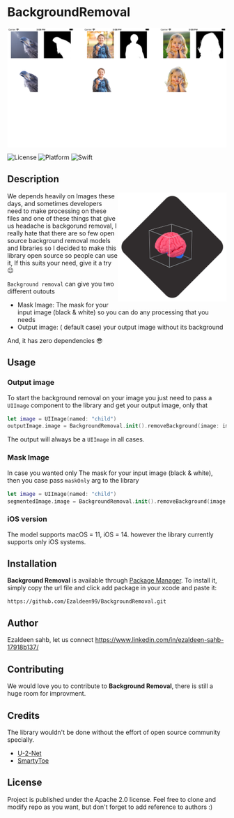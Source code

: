 # BackgroundRemoval

<img src="https://github.com/Ezaldeen99/BackgroundRemoval/blob/main/ScreenShots/results.jpg" alt="Removal results" align="center" />

![License](https://img.shields.io/static/v1?style=for-the-badge&message=Apache&color=D22128&logo=Apache&logoColor=FFFFFF&label=)
![Platform](https://img.shields.io/static/v1?style=for-the-badge&message=iOS&color=000000&logo=iOS&logoColor=FFFFFF&label=)
![Swift](https://img.shields.io/static/v1?style=for-the-badge&message=Swift&color=F05138&logo=Swift&logoColor=FFFFFF&label=)

## Description

<img src="https://github.com/Ezaldeen99/BackgroundRemoval/blob/main/ScreenShots/logo.jpg" alt="Removal Icon" align="right" width="250" height="250" />

We depends heavily on Images these days, and sometimes developers need to make processing on these files and one of these things that give us headache is backgorund removal, I really hate that there are so few open source background removal models and libraries so I decided to make this library open source so people can use it, If this suits your need, give it a try 😉

`Background removal` can give you two different outouts

- Mask Image: The mask for your input image (black & white) so you can do any processing that you needs
- Output image: ( default case) your output image without its background 

And, it has zero dependencies 😎

## Usage

### Output image

To start the background removal on your image you just need to pass a `UIImage` component to the library and get your output image, only that 

```swift
let image = UIImage(named: "child")
outputImage.image = BackgroundRemoval.init().removeBackground(image: image!)
```

The output will always be a `UIImage` in all cases.

### Mask Image

In case you wanted only The mask for your input image (black & white), then you case pass `maskOnly` arg to the library

```swift
let image = UIImage(named: "child")
segmentedImage.image = BackgroundRemoval.init().removeBackground(image: image!, maskOnly: true)
```

### iOS version

The model supports macOS = 11, iOS = 14. however the library currently supports only iOS systems.



## Installation

**Background Removal** is available through [Package Manager](https://www.swift.org/package-manager/). To install
it, simply copy the url file and click add package in your xcode and paste it:

```
https://github.com/Ezaldeen99/BackgroundRemoval.git
```

## Author

Ezaldeen sahb, let us connect https://www.linkedin.com/in/ezaldeen-sahb-17918b137/


## Contributing

We would love you to contribute to **Background Removal**, there is still a huge room for improvment.


## Credits
The library wouldn't be done without the effort of open source community specially.
- [U-2-Net](https://github.com/xuebinqin/U-2-Net)
- [SmartyToe](https://github.com/SmartyToe/Image-segmentation)



## License
Project is published under the Apache 2.0 license. Feel free to clone and modify repo as you want, but don't forget to add reference to authors :)

